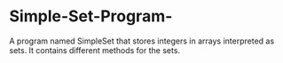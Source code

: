# Simple-Set-Program-
A program named SimpleSet that stores integers in arrays interpreted as sets. It contains different methods for the sets.
